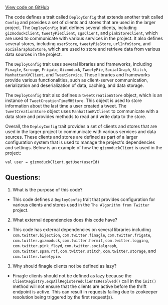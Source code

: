 [View code on GitHub](https://github.com/misbahsy/the-algorithm/recos-injector/server/src/main/scala/com/twitter/recosinjector/config/DeployConfig.scala)

The code defines a trait called `DeployConfig` that extends another trait called `Config` and provides a set of clients and stores that are used in the larger project. The `DeployConfig` trait defines several clients, including `gizmoduckClient`, `tweetyPieClient`, `sgsClient`, and `pinkStoreClient`, which are used to communicate with various services in the project. It also defines several stores, including `userStore`, `tweetyPieStore`, `urlInfoStore`, and `socialGraphIdStore`, which are used to store and retrieve data from various data sources in the project.

The `DeployConfig` trait uses several libraries and frameworks, including `Finagle`, `Scrooge`, `Frigate`, `Gizmoduck`, `TweetyPie`, `SocialGraph`, `Stitch`, `ManhattanKVClient`, and `TweetService`. These libraries and frameworks provide various functionalities, such as client-server communication, serialization and deserialization of data, caching, and data storage.

The `DeployConfig` trait also defines a `tweetCreationStore` object, which is an instance of `TweetCreationTimeMHStore`. This object is used to store information about the last time a user created a tweet. The `tweetCreationStore` object uses `ManhattanKVClient` to communicate with a data store and provides methods to read and write data to the store.

Overall, the `DeployConfig` trait provides a set of clients and stores that are used in the larger project to communicate with various services and data sources. These clients and stores are defined as part of a larger configuration system that is used to manage the project's dependencies and settings. Below is an example of how the `gizmoduckClient` is used in the project:

```
val user = gizmoduckClient.getUser(userId)
```
## Questions: 
 1. What is the purpose of this code?
- This code defines a `DeployConfig` trait that provides configuration for various clients and stores used in the `The Algorithm from Twitter` project.

2. What external dependencies does this code have?
- This code has external dependencies on several libraries including `com.twitter.bijection`, `com.twitter.finagle`, `com.twitter.frigate`, `com.twitter.gizmoduck`, `com.twitter.hermit`, `com.twitter.logging`, `com.twitter.pink_floyd`, `com.twitter.socialgraph`, `com.twitter.spam.rtf`, `com.twitter.stitch`, `com.twitter.storage`, and `com.twitter.tweetypie`.

3. Why should finagle clients not be defined as lazy?
- Finagle clients should not be defined as lazy because the `ClientRegistry.expAllRegisteredClientsResolved()` call in the `init()` method will not ensure that the clients are active before the thrift endpoint is active. This can result in requests failing due to zookeeper resolution being triggered by the first request(s).